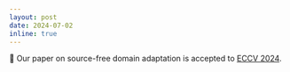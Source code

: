 ```yaml
---
layout: post
date: 2024-07-02
inline: true
---
```

 
📝 Our paper on source-free domain adaptation is accepted to [ECCV 2024](https://eccv.ecva.net).
